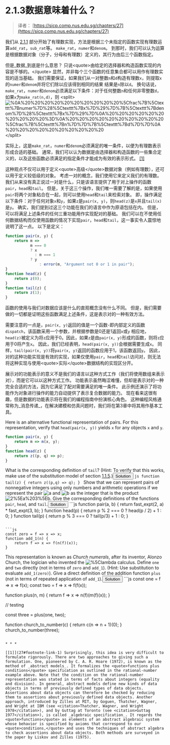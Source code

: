 # 2.1.3数据意味着什么？

> 译者： [https://sicp.comp.nus.edu.sg/chapters/27](https://sicp.comp.nus.edu.sg/chapters/27)

我们从 [2.1.1](25) 部分开始了有理数实现，方法是根据三个未指定的函数实现有理数运算`add_rat`，`sub_rat`等。 `make_rat`，`numer`和`denom`。 到那时，我们可以认为运算是根据数据对象（分子，分母和有理数）定义的，其行为由后三个函数指定。

但是_数据_到底是什么意思？ 只说&lt;quote&gt;由给定的选择器和构造函数实现的内容是不够的。&lt;/quote&gt; 显然，并非每个三个函数的任意集合都可以用作有理数实现的适当基础。 我们需要保证，如果我们从一对整数`n`和`d`构造有理数`x`，则提取`x`的`numer`和`denom`并将它们除以应该得到相同的结果 结果是`n`除以`d`。 换句话说，`make_rat`，`numer`和`denom`必须满足以下条件：对于任何整数`n`和任何非零整数`d`，如果`x`为`make_rat(n,d)`，则 &lt;split&gt;![%0A%20%20%20%20%20%20%20%20%20%20%5Cfrac%7B%5Ctexttt%7Bnumer%7D%28%5Ctexttt%7Bx%7D%29%7D%7B%5Ctexttt%7Bdenom%7D%28%5Ctexttt%7Bx%7D%29%7D%0A%20%20%20%20%20%20%20%20%20%20%3D%0A%20%20%20%20%20%20%20%20%20%20%5Cfrac%7B%5Ctexttt%7Bn%7D%7D%7B%5Ctexttt%7Bd%7D%7D%0A%20%20%20%20%20%20%20%20%20%20](../Images/8810cc08b7959e430ad14479026acf1d.jpg)&lt;/split&gt;

实际上，这是`make_rat`，`numer`和`denom`必须满足的唯一条件，以便为有理数表示形成合适的基础。 通常，我们可以认为数据是由选择器和构造函数的一些集合定义的，以及这些函数必须满足的指定条件才能成为有效的表示形式。 [[1]](27#footnote-1)

这种观点不仅可以用于定义&lt;quote&gt;高级&lt;/quote&gt;数据对象（例如有理数），还可以用于定义较低级的对象。 考虑一对的概念，我们使用它来定义我们的有理数。 我们从来没有真正说过一对是什么，只是该语言提供了用于对上操作的函数`pair`，`head`和`tail`。 但是，关于这三个操作，我们唯一需要了解的是，如果使用`pair`将两个对象粘合在一起，则可以使用`head`和`tail`来检索对象。 即，操作满足以下条件：对于任何对象`x`和`y`，如果`z`是`pair(x, y)`，则`head(z)`是`x`并且`tail(x)`是`y`。 确实，我们提到过这三个功能在我们的语言中作为原语包括在内。 但是，可以将满足上述条件的任何三重功能用作实现配对的基础。 我们可以在不使用任何数据结构而仅使用函数的情况下实现`pair`，`head`和`tail`，这一事实令人震惊地说明了这一点。 以下是定义：

```js
function pair(x, y) {
    return m =>
           m === 0 
           ? x
             : m === 1 
	       ? y
               : error(m, "Argument not 0 or 1 in pair");
}
function head(z) {
    return z(0);
}
function tail(z) {
    return z(1);
}
```

函数的使用与我们对数据应该是什么的直观概念没有什么不同。 但是，我们需要做的一切都是证明这些函数满足上述条件，这是表示对的一种有效方法。

需要注意的一点是，`pair(x, y)`返回的值是一个函数-即内部定义的函数`dispatch`，该函数采用一个参数，并根据参数是0还是1返回`x`或`y` 相应地，`head(z)`被定义为将`z`应用于0。因此，如果`z`是由`pair(x, y)`形成的函数，则将`z`应用于0将产生`x`。 因此，我们已经表明，`head(pair(x, y))`会根据需要生成`x`。 同样，`tail(pair(x, y))`将`pair(x, y)`返回的函数应用于1，该函数返回`y`。 因此，对的这种功能实现是有效的实现，如果仅使用`pair`，`head`和`tail`访问对，则无法将这种实现与使用&lt;quote&gt;实际&lt;/quote&gt;数据结构的实现区分开。

展示对的功能表示的意义不是我们的语言以这种方式工作（我们将使用数组来表示对），而是它可以以这种方式工作。 功能表示虽然晦涩难懂，但却是表示对的一种完全合适的方法，因为它满足了配对需要满足的唯一条件。 此示例还演示了将功能作为对象进行操作的能力自动提供了表示复合数据的能力。 现在看来这很有趣，但是数据的功能表示将在我们的编程指南中扮演核心角色。 这种编程风格通常称为_消息传递_，在解决建模和仿真问题时，我们将在第3章中将其用作基本工具。

<exercise>Here is an alternative functional representation of pairs. For this representation, verify that `head(pair(x, y))` yields `x` for any objects `x` and `y`.

```js
function pair(x, y) {
    return m => m(x, y);
}
function head(z) {
    return z((p, q) => p);
}
```

What is the corresponding definition of `tail`? (Hint: To verify that this works, make use of the substitution model of section <ref name="sec:substitution-model">[1.1.5](7)</ref>.)<button class="btn btn-secondary solution_btn" data-toggle="collapse" href="#solution_27_1_div">Solution</button> <solution>```js
function tail(z) {
    return z((p,q) => q);
}
```</solution></exercise> <exercise>Show that we can represent pairs of nonnegative integers using only numbers and arithmetic operations if we represent the pair ![a](../Images/070b1af5eca3a5c5d72884b536090f17.jpg) and ![b](../Images/6872867a863714d15d9a0d64c20734ce.jpg) as the integer that is the product ![2%5Ea%203%5Eb](../Images/5d39d3e793cfdb3a63779f87dec9df76.jpg). Give the corresponding definitions of the functions `pair`, `head`, and `tail`.<button class="btn btn-secondary solution_btn" data-toggle="collapse" href="#solution_27_2_div">Solution</button> <solution>```js
function pair(a, b) {
    return fast_expt(2, a) * fast_expt(3, b);
}
function head(p) {
    return p % 2 === 0
           ? head(p / 2) + 1
           : 0;
}
function tail(p) {
    return p % 3 === 0 
           ? tail(p/3) + 1
           : 0;
}
```</solution></exercise> <exercise>In case representing pairs as functions wasn't mind-boggling enough, consider that, in a language that can manipulate functions, we can get by without numbers (at least insofar as nonnegative integers are concerned) by implementing 0 and the operation of adding 1 as

```js
const zero = f => x => x;
function add_1(n) {
    return f => x => f(n(f)(x));
}
```

This representation is known as _Church numerals_, after its inventor, Alonzo Church, the logician who invented the ![%5Clambda](../Images/5e8df2ba7e47a784c714d176ed8bbb7a.jpg) calculus. Define `one` and `two` directly (not in terms of `zero` and `add_1`). (Hint: Use substitution to evaluate `add_1(zero)`). Give a direct definition of the addition function `plus` (not in terms of repeated application of `add_1`).<button class="btn btn-secondary solution_btn" data-toggle="collapse" href="#solution_27_3_div">Solution</button> <solution>```js
const one = f => x => f(x);
const two = f => x => f(f(x));

function plus(n, m) {
    return f => x => n(f)(m(f)(x));
}

// testing

const three = plus(one, two);

function church_to_number(c) {
    return c(n => n + 1)(0);
}
church_to_number(three);
```</solution></exercise> 

* * *

[[1]](27#footnote-link-1) Surprisingly, this idea is very difficult to formulate rigorously. There are two approaches to giving such a formulation. One, pioneered by C. A. R. Hoare (1972), is known as the method of _abstract models_. It formalizes the <quote>functions plus conditions</quote> specification as outlined in the rational-number example above. Note that the condition on the rational-number representation was stated in terms of facts about integers (equality and division). In general, abstract models define new kinds of data objects in terms of previously defined types of data objects. Assertions about data objects can therefore be checked by reducing them to assertions about previously defined data objects. Another approach, introduced by Zilles at MIT, by Goguen, Thatcher, Wagner, and Wright at IBM (see <citation>Thatcher, Wagner, and Wright 1978</citation>), and by Guttag at Toronto (see <citation>Guttag 1977</citation>), is called _algebraic specification_. It regards the <quote>functions</quote> as elements of an abstract algebraic system whose behavior is specified by axioms that correspond to our <quote>conditions,</quote> and uses the techniques of abstract algebra to check assertions about data objects. Both methods are surveyed in the paper by Liskov and Zilles (1975).

